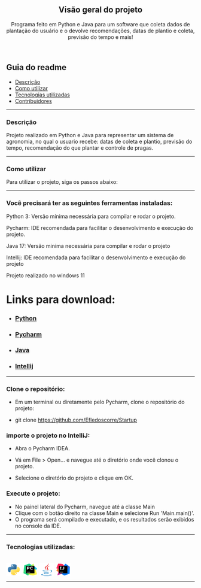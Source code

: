 
  <h2 align="center">Visão geral do projeto</h2>

  <p align="center">
    Programa feito em Python e Java para um software que coleta dados de plantação do usuário e o devolve recomendações, datas de plantio e coleta, previsão do tempo e mais!
    <br>
    </p>
</p>

<br>


## Guia do readme
- [Descrição](#descrição)
- [Como utilizar](#como-utilizar)
- [Tecnologias utilizadas](#tecnologias-utilizadas)
- [Contribuidores](#contribuidores)

<hr>

### Descrição

Projeto realizado em Python e Java para representar um sistema de agronomia, no qual o usuario recebe: datas de coleta e plantio, previsão do tempo, recomendação do que plantar e controle de pragas.
<hr>




### Como utilizar

 Para utilizar o projeto, siga os passos abaixo:
 <hr>

### Você precisará ter as seguintes ferramentas instaladas:

 Python 3: Versão mínima necessária para compilar e rodar o projeto.

 Pycharm: IDE recomendada para facilitar o desenvolvimento e execução do projeto.

 Java 17: Versão minima necessária para compilar e rodar o projeto
 
 Intellij: IDE recomendada para facilitar o desenvolvimento e execução do projeto

 Projeto realizado no windows 11

 # Links para download: 
  * ### [Python](https://www.python.org/downloads/)
  * ### [Pycharm](https://www.jetbrains.com/pycharm/)
  * ### [Java](https://www.java.com/pt-BR/download/)
  * ### [Intellij](https://www.jetbrains.com/pt-br/idea/download/)

<hr>

### Clone o repositório:

* Em um terminal ou diretamente pelo Pycharm, clone o repositório do projeto:

* git clone https://github.com/Efledoscorre/Startup
### importe o projeto no IntelliJ:


* Abra o Pycharm IDEA.

* Vá em File > Open... e navegue até o diretório onde você clonou o projeto.

* Selecione o diretório do projeto e clique em OK.


### Execute o projeto:

* No painel lateral do Pycharm, navegue até a classe Main 
* Clique com o botão direito na classe Main e selecione Run 'Main.main()'.
* O programa será compilado e executado, e os resultados serão exibidos no console da IDE.

<hr>

### Tecnologias utilizadas:

<div style="display: inline_block"><br>
   <img align="center" alt="Lucas-Java" height="35" width="40" src="https://raw.githubusercontent.com/devicons/devicon/master/icons/python/python-original.svg">
  <img align="center" alt="Lucas-Java" height="35" width="40" src="https://raw.githubusercontent.com/devicons/devicon/master/icons/pycharm/pycharm-original.svg">
  <img align="center" alt="Lucas-Java" height="35" width="40" src="https://raw.githubusercontent.com/devicons/devicon/master/icons/java/java-original.svg">
  <img align="center" alt="Lucas-Java" height="35" width="40" src="https://raw.githubusercontent.com/devicons/devicon/master/icons/intellij/intellij-original.svg">

  <hr>

